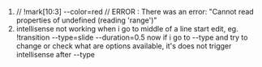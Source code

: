 1. // !mark[10:3] --color=red // ERROR : There was an error: "Cannot read properties of undefined (reading 'range')"
2. intellisense not working when i go to  middle of a line start edit, eg. !transition --type=slide --duration=0.5
now if i go to --type and try to change or check what are options available, it's does not trigger intellisense after --type